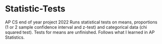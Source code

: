 # Statistic-Tests
AP CS end of year project 2022
Runs statistical tests on means, proportions (1 or 2 sample confidence interval and z-test) and categorical data (chi squared test). Tests for means are unfinished. Follows what I learned in AP Statistics.
